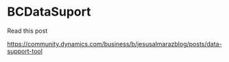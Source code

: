 # BCDataSuport

Read this post

https://community.dynamics.com/business/b/jesusalmarazblog/posts/data-support-tool

